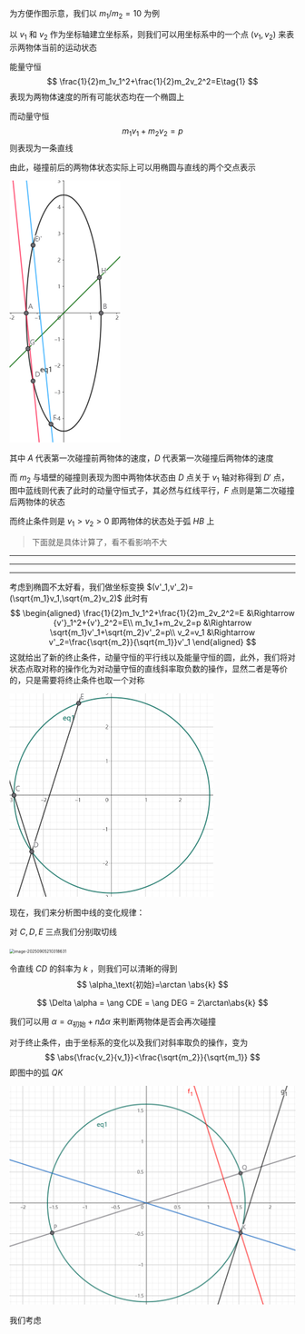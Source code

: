 为方便作图示意，我们以 $m_1/m_2=10$ 为例

以 $v_1$ 和 $v_2$ 作为坐标轴建立坐标系，则我们可以用坐标系中的一个点 $(v_1,v_2)$ 来表示两物体当前的运动状态

能量守恒
$$
\frac{1}{2}m_1v_1^2+\frac{1}{2}m_2v_2^2=E\tag{1}
$$
表现为两物体速度的所有可能状态均在一个椭圆上

而动量守恒
$$
m_1v_1+m_2v_2=p\tag{2}
$$
则表现为一条直线

由此，碰撞前后的两物体状态实际上可以用椭圆与直线的两个交点表示

<img src="./image-20250905131334206.png" alt="image-20250905131334206" style="zoom:50%;" />

其中 $A$ 代表第一次碰撞前两物体的速度，$D$ 代表第一次碰撞后两物体的速度

而 $m_2$ 与墙壁的碰撞则表现为图中两物体状态由 $D$ 点关于 $v_1$ 轴对称得到 $D'$ 点，图中蓝线则代表了此时的动量守恒式子，其必然与红线平行，$F$ 点则是第二次碰撞后两物体的状态

而终止条件则是 $v_1>v_2>0$ 即两物体的状态处于弧 $HB$ 上

> 下面就是具体计算了，看不看影响不大

------------

------------

------------

考虑到椭圆不太好看，我们做坐标变换 $(v'_1,v'_2)=(\sqrt{m_1}v_1,\sqrt{m_2}v_2)$ 此时有
$$
\begin{aligned}
\frac{1}{2}m_1v_1^2+\frac{1}{2}m_2v_2^2=E &\Rightarrow {v'}_1^2+{v'}_2^2=E\\
m_1v_1+m_2v_2=p &\Rightarrow \sqrt{m_1}v'_1+\sqrt{m_2}v'_2=p\\
v_2=v_1 &\Rightarrow v'_2=\frac{\sqrt{m_2}}{\sqrt{m_1}}v'_1
\end{aligned}
$$
这就给出了新的终止条件，动量守恒的平行线以及能量守恒的圆，此外，我们将对状态点取对称的操作化为对动量守恒的直线斜率取负数的操作，显然二者是等价的，只是需要将终止条件也取一个对称

<img src="./image-20250905133012209.png" alt="image-20250905133012209" style="zoom:50%;" />

现在，我们来分析图中线的变化规律：

对 $C,D,E$ 三点我们分别取切线 

<img src="./image-20250905210318631.png" alt="image-20250905210318631" style="zoom:50%;" />

令直线 $CD$ 的斜率为 $k$ ，则我们可以清晰的得到
$$
\alpha_\text{初始}=\arctan \abs{k}
$$

$$
\Delta \alpha = \ang CDE = \ang DEG = 2\arctan\abs{k}
$$

我们可以用 $\alpha =\alpha_\text{初始}+n\Delta\alpha$ 来判断两物体是否会再次碰撞

对于终止条件，由于坐标系的变化以及我们对斜率取负的操作，变为
$$
\abs{\frac{v_2}{v_1}}<\frac{\sqrt{m_2}}{\sqrt{m_1}}
$$
即图中的弧 $QK$ 

<img src="./image-20250905211744018.png" alt="image-20250905211744018" style="zoom:50%;" />

我们考虑
